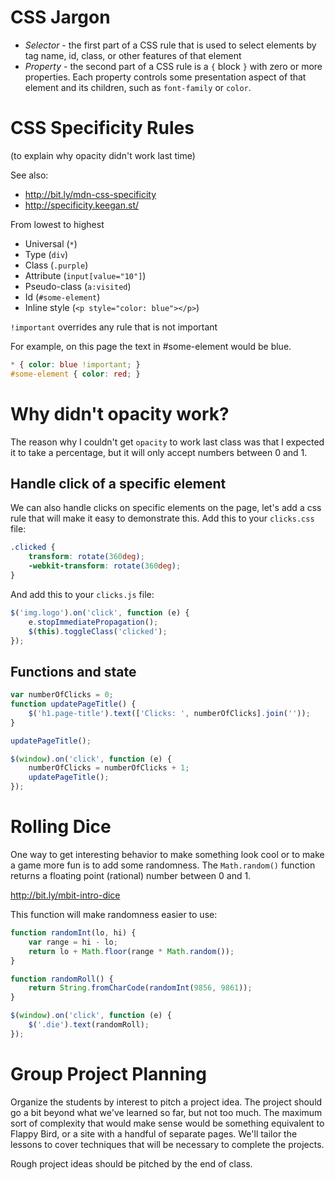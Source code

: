 # CSS Jargon

* *Selector* - the first part of a CSS rule that is used to select
  elements by tag name, id, class, or other features of that
  element
* *Property* - the second part of a CSS rule is a `{` block `}` with
  zero or more properties. Each property controls some presentation
  aspect of that element and its children, such as `font-family` or
  `color`.

# CSS Specificity Rules

(to explain why opacity didn't work last time)

See also:

* http://bit.ly/mdn-css-specificity
* http://specificity.keegan.st/

From lowest to highest

* Universal (`*`)
* Type (`div`)
* Class (`.purple`)
* Attribute (`input[value="10"]`)
* Pseudo-class (`a:visited`)
* Id (`#some-element`)
* Inline style (`<p style="color: blue"></p>`)

`!important` overrides any rule that is not important

For example, on this page the text in #some-element would be blue.

```css
* { color: blue !important; }
#some-element { color: red; }
```

# Why didn't opacity work?

The reason why I couldn't get `opacity` to work last class was that I
expected it to take a percentage, but it will only accept numbers
between 0 and 1.

## Handle click of a specific element

We can also handle clicks on specific elements on the page, let's add
a css rule that will make it easy to demonstrate this. Add this to
your `clicks.css` file:

```css
.clicked {
    transform: rotate(360deg);
    -webkit-transform: rotate(360deg);
}
```

And add this to your `clicks.js` file:

```javascript
$('img.logo').on('click', function (e) {
    e.stopImmediatePropagation();
    $(this).toggleClass('clicked');
});
```

## Functions and state

```javascript
var numberOfClicks = 0;
function updatePageTitle() {
    $('h1.page-title').text(['Clicks: ', numberOfClicks].join(''));
}

updatePageTitle();

$(window).on('click', function (e) {
    numberOfClicks = numberOfClicks + 1;
    updatePageTitle();
});
```

# Rolling Dice

One way to get interesting behavior to make something look cool or to
make a game more fun is to add some randomness. The `Math.random()`
function returns a floating point (rational) number between 0 and 1.

http://bit.ly/mbit-intro-dice

This function will make randomness easier to use:

```javascript
function randomInt(lo, hi) {
    var range = hi - lo;
    return lo + Math.floor(range * Math.random());
}
```

```javascript
function randomRoll() {
    return String.fromCharCode(randomInt(9856, 9861));
}
```

```javascript
$(window).on('click', function (e) {
    $('.die').text(randomRoll);
});
```

# Group Project Planning

Organize the students by interest to pitch a project
idea. The project should go a bit beyond what we've learned so far,
but not too much. The maximum sort of complexity that would make sense
would be something equivalent to Flappy Bird, or a site with a handful
of separate pages. We'll tailor the lessons to cover techniques that
will be necessary to complete the projects.

Rough project ideas should be pitched by the end of class.
